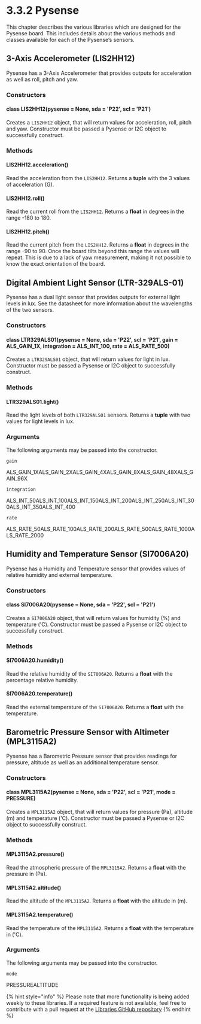 # 3.3.2 Pysense

This chapter describes the various libraries which are designed for the Pysense board. This includes details about the various methods and classes available for each of the Pysense’s sensors.

## 3-Axis Accelerometer \(LIS2HH12\)

Pysense has a 3-Axis Accelerometer that provides outputs for acceleration as well as roll, pitch and yaw.

### Constructors

#### class LIS2HH12\(pysense = None, sda = 'P22', scl = 'P21'\)

Creates a `LIS2HH12` object, that will return values for acceleration, roll, pitch and yaw. Constructor must be passed a Pysense or I2C object to successfully construct.

### Methods

#### LIS2HH12.acceleration\(\)

Read the acceleration from the `LIS2HH12`. Returns a **tuple** with the 3 values of acceleration \(G\).

#### LIS2HH12.roll\(\)

Read the current roll from the `LIS2HH12`. Returns a **float** in degrees in the range -180 to 180.

#### LIS2HH12.pitch\(\)

Read the current pitch from the `LIS2HH12`. Returns a **float** in degrees in the range -90 to 90. Once the board tilts beyond this range the values will repeat. This is due to a lack of yaw measurement, making it not possible to know the exact orientation of the board.

## Digital Ambient Light Sensor \(LTR-329ALS-01\)

Pysense has a dual light sensor that provides outputs for external light levels in lux. See the datasheet for more information about the wavelengths of the two sensors.

### Constructors

#### class LTR329ALS01\(pysense = None, sda = 'P22', scl = 'P21', gain = ALS\_GAIN\_1X, integration = ALS\_INT\_100, rate = ALS\_RATE\_500\)

Creates a `LTR329ALS01` object, that will return values for light in lux. Constructor must be passed a Pysense or I2C object to successfully construct.

### Methods

#### LTR329ALS01.light\(\)

Read the light levels of both `LTR329ALS01` sensors. Returns a **tuple** with two values for light levels in lux.

### Arguments

The following arguments may be passed into the constructor.

`gain`

ALS\_GAIN\_1XALS\_GAIN\_2XALS\_GAIN\_4XALS\_GAIN\_8XALS\_GAIN\_48XALS\_GAIN\_96X

  
 `integration`

ALS\_INT\_50ALS\_INT\_100ALS\_INT\_150ALS\_INT\_200ALS\_INT\_250ALS\_INT\_300ALS\_INT\_350ALS\_INT\_400

  
 `rate`

ALS\_RATE\_50ALS\_RATE\_100ALS\_RATE\_200ALS\_RATE\_500ALS\_RATE\_1000ALS\_RATE\_2000

## Humidity and Temperature Sensor \(SI7006A20\)

Pysense has a Humidity and Temperature sensor that provides values of relative humidity and external temperature.

### Constructors

#### class SI7006A20\(pysense = None, sda = 'P22', scl = 'P21'\)

Creates a `SI7006A20` object, that will return values for humidity \(%\) and temperature \('C\). Constructor must be passed a Pysense or I2C object to successfully construct.

### Methods

#### SI7006A20.humidity\(\)

Read the relative humidity of the `SI7006A20`. Returns a **float** with the percentage relative humidity.

#### SI7006A20.temperature\(\)

Read the external temperature of the `SI7006A20`. Returns a **float** with the temperature.

## Barometric Pressure Sensor with Altimeter \(MPL3115A2\)

Pysense has a Barometric Pressure sensor that provides readings for pressure, altitude as well as an additional temperature sensor.

### Constructors

#### class MPL3115A2\(pysense = None, sda = 'P22', scl = 'P21', mode = PRESSURE\)

Creates a `MPL3115A2` object, that will return values for pressure \(Pa\), altitude \(m\) and temperature \('C\). Constructor must be passed a Pysense or I2C object to successfully construct.

### Methods

#### MPL3115A2.pressure\(\)

Read the atmospheric pressure of the `MPL3115A2`. Returns a **float** with the pressure in \(Pa\).

#### MPL3115A2.altitude\(\)

Read the altitude of the `MPL3115A2`. Returns a **float** with the altitude in \(m\).

#### MPL3115A2.temperature\(\)

Read the temperature of the `MPL3115A2`. Returns a **float** with the temperature in \('C\).

### Arguments

The following arguments may be passed into the constructor.

`mode`

PRESSUREALTITUDE

{% hint style="info" %}
Please note that more functionality is being added weekly to these libraries. If a required feature is not available, feel free to contribute with a pull request at the [Libraries GitHub repository](https://github.com/pycom/pycom-libraries)
{% endhint %}

